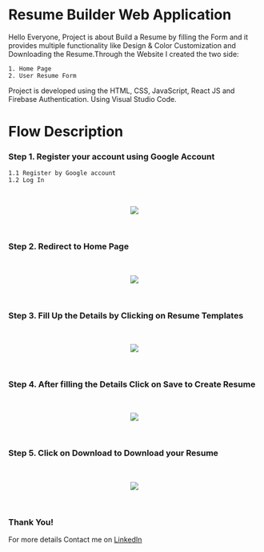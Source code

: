 # Resume Builder Web Application

Hello Everyone, Project is about Build a Resume by filling the Form and it provides multiple functionality like Design & Color Customization and Downloading the Resume.Through the Website I created the two side: 
```
1. Home Page
2. User Resume Form
```
Project is developed using the HTML, CSS, JavaScript, React JS and Firebase Authentication. Using Visual Studio Code.

# Flow Description
### Step 1. Register your account using Google Account
```
1.1 Register by Google account
1.2 Log In
```

<br>
<p align="center">
  <img src="images/1.png">
</p>
<br>

### Step 2. Redirect to Home Page

<br>
<p align="center">
  <img src="images/home.png">
</p>
<br>


### Step 3. Fill Up the Details by Clicking on Resume Templates

<br>
<p align="center">
  <img src="images/resume-page.png">
</p>
<br>


### Step 4. After filling the Details Click on Save to Create Resume

<br>
<p align="center">
  <img src="images/resume-data.png">
</p>
<br>


### Step 5. Click on Download to Download your Resume

<br>
<p align="center">
  <img src="images/resume-download.png">
</p>
<br>


### Thank You!
For more details Contact me on [LinkedIn](https://www.linkedin.com/in/janvi-kalavadiya-206a00184/)
